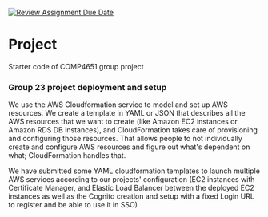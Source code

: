 [![Review Assignment Due Date](https://classroom.github.com/assets/deadline-readme-button-22041afd0340ce965d47ae6ef1cefeee28c7c493a6346c4f15d667ab976d596c.svg)](https://classroom.github.com/a/jzfQvm5J)
# Project
Starter code of COMP4651 group project

### Group 23 project deployment and setup
We use the AWS Cloudformation service to model and set up AWS resources.
We create a template in YAML or JSON that describes all the AWS resources that we want to create (like Amazon EC2 instances or Amazon RDS DB instances), and CloudFormation takes care of provisioning and configuring those resources. That allows people to not individually create and configure AWS resources and figure out what's dependent on what; CloudFormation handles that. 

We have submitted some YAML cloudformation templates to launch multiple AWS services according to our projects' configuration (EC2 instances with Certificate Manager, and Elastic Load Balancer between the deployed EC2 instances as well as the Cognito creation and setup with a fixed Login URL to register and be able to use it in SSO)
